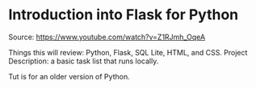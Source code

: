 # Introduction into Flask for Python

Source: https://www.youtube.com/watch?v=Z1RJmh_OqeA

Things this will review: Python, Flask, SQL Lite, HTML, and CSS.
Project Description: a basic task list that runs locally.

Tut is for an older version of Python.
